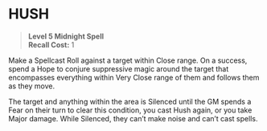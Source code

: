 ﻿---
tags:
  - Ability
  - CharacterOption
name: 'HUSH'
level: 5
domain: 'Midnight'
type: 'Spell'
recall: '1'
description: 'Make a Spellcast Roll against a target within Close range. On a success, spend a Hope to conjure suppressive magic around the target that encompasses everything within Very Close range of them and follows them as they move.

The target and anything within the area is Silenced until the GM spends a Fear on their turn to clear this condition, you cast Hush again, or you take Major damage. While Silenced, they can’t make noise and can’t cast spells.'
---
# HUSH

> **Level 5 Midnight Spell**  
> **Recall Cost:** 1

Make a Spellcast Roll against a target within Close range. On a success, spend a Hope to conjure suppressive magic around the target that encompasses everything within Very Close range of them and follows them as they move.

The target and anything within the area is Silenced until the GM spends a Fear on their turn to clear this condition, you cast Hush again, or you take Major damage. While Silenced, they can’t make noise and can’t cast spells.
